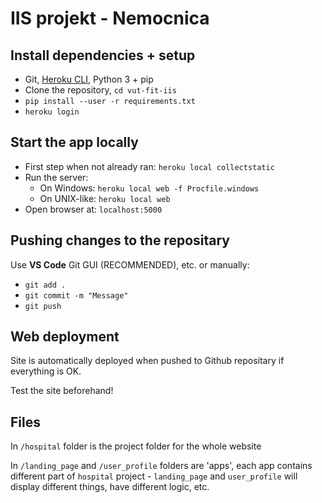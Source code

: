 # IIS projekt - Nemocnica

## Install dependencies + setup

- Git, [Heroku CLI](https://devcenter.heroku.com/articles/heroku-cli#download-and-install), Python 3 + pip
- Clone the repository, ```cd vut-fit-iis```
- ```pip install --user -r requirements.txt```
- ```heroku login```

## Start the app locally

- First step when not already ran: ```heroku local collectstatic```
- Run the server:
  - On Windows: ```heroku local web -f Procfile.windows```
  - On UNIX-like: ```heroku local web```
- Open browser at: ```localhost:5000```

## Pushing changes to the repositary

Use **VS Code** Git GUI (RECOMMENDED), etc. or manually:

- ```git add .```
- ```git commit -m "Message"```
- ```git push```

## Web deployment

Site is automatically deployed when pushed to Github repositary if everything is OK.

Test the site beforehand!

## Files

In ```/hospital``` folder is the project folder for the whole website

In ```/landing_page``` and ```/user_profile``` folders are 'apps', each app contains different part of ```hospital``` project - ```landing_page``` and ```user_profile``` will display different things, have different logic, etc.
